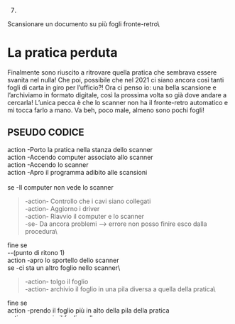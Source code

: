 7.
Scansionare un documento su più fogli fronte-retro\
# La pratica perduta
Finalmente sono riuscito a ritrovare quella pratica che sembrava essere svanita nel nulla! Che poi, possibile che nel 2021 ci siano ancora così tanti fogli di carta in giro per l’ufficio?! Ora ci penso io: una bella scansione e l’archiviamo in formato digitale, così la prossima volta so già dove andare a cercarla! L’unica pecca è che lo scanner non ha il fronte-retro automatico e mi tocca farlo a mano. Va beh, poco male, almeno sono pochi fogli!


## PSEUDO CODICE


action -Porto la pratica nella stanza dello scanner\
action -Accendo computer associato allo scanner\
action -Accendo lo scanner\
action -Apro il programma adibito alle scansioni\
\
se -Il computer non vede lo scanner
> -action- Controllo che i cavi siano collegati\
> -action- Aggiorno i driver\
> -action- Riavvio il computer e lo scanner\
> -se- Da ancora problemi --> errore non posso finire esco dalla procedura\

fine se\
--(punto di ritono 1)\
action -apro lo sportello dello scanner\
se -ci sta un altro foglio nello scanner\
> -action- tolgo il foglio\
> -action- archivio il foglio in una pila diversa a quella della pratica\

fine se\
action -prendo il foglio più in alto della pila della pratica\
action -appoggio il foglio nello scanner\
action -chiudo lo sportello dello scanner\ 
action -do il comando di scansione\
fino a quando finisce la scansione del foglio -se da errore --> esco dalla procedura\
se -il foglio ha un retro
> -action -apro lo sportello dello scanner\
> -action -giro il foglio\
> -action -chiudo lo sportello dello scanner\
> -action -do il comando di scansione\
> -fino aquando finisce la scansione del foglio -se da errore --> esco dalla procedura\

fine se\
se la pratica ha ancora fogli
> -torno -al punto di ritorno 1\

fine se\
action -apro lo sportello dello scanner\
action -tolgo il foglio\
action -spengo lo scanner\
action -salvo i fogli scansionati nel file "pratica.pdf"\
se -il computer non mi serve più
> -spengo il computer

